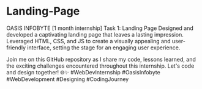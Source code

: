 # Landing-Page
OASIS INFOBYTE [1 month internship]
Task 1: Landing Page
Designed and developed a captivating landing page that leaves a lasting impression. Leveraged HTML, CSS, and JS to create a visually appealing and user-friendly interface, setting the stage for an engaging user experience.

Join me on this GitHub repository as I share my code, lessons learned, and the exciting challenges encountered throughout this internship. Let's code and design together! 🌐✨ #WebDevInternship #OasisInfobyte #WebDevelopment #Designing #CodingJourney



